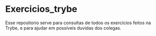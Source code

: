 # Exercicios_trybe
Esse repositorio serve para consultas de todos os exercícios feitos na Trybe, e para ajudar em possíveis duvidas dos colegas.
